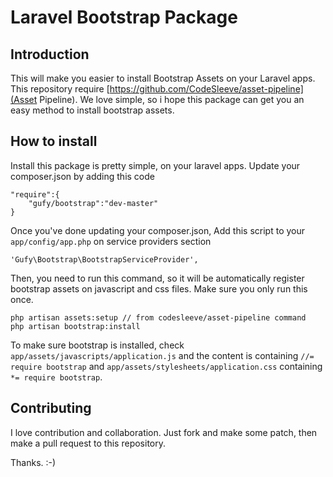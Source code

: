 # Laravel Bootstrap Package

## Introduction

This will make you easier to install Bootstrap Assets on your Laravel apps. This repository require [https://github.com/CodeSleeve/asset-pipeline](Asset Pipeline). We love simple, so i hope this package can get you an easy method to install bootstrap assets.

## How to install 

Install this package is pretty simple, on your laravel apps. Update your composer.json by adding this code
	
	"require":{
		"gufy/bootstrap":"dev-master"
	}

Once you've done updating your composer.json, Add this script to your `app/config/app.php` on service providers section

	'Gufy\Bootstrap\BootstrapServiceProvider',

Then, you need to run this command, so it will be automatically register bootstrap assets on javascript and css files. Make sure you only run this once. 

	php artisan assets:setup // from codesleeve/asset-pipeline command
	php artisan bootstrap:install 

To make sure bootstrap is installed, check `app/assets/javascripts/application.js` and the content is containing `//= require bootstrap` and `app/assets/stylesheets/application.css` containing `*= require bootstrap`.

## Contributing

I love contribution and collaboration. Just fork and make some patch, then make a pull request to this repository. 

Thanks. :-)